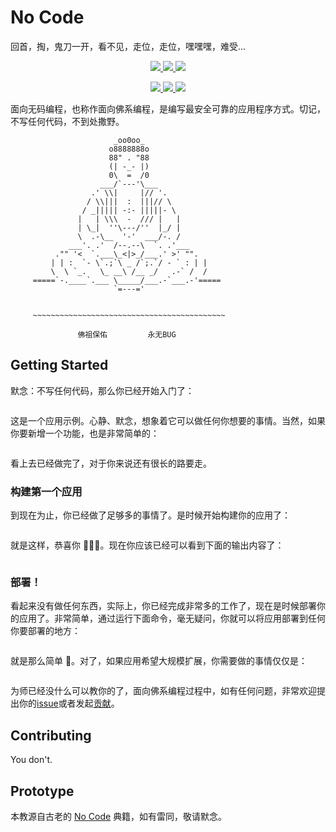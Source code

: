 # No Code

回首，掏，鬼刀一开，看不见，走位，走位，嘿嘿嘿，难受...

<p align="center">
  <a href="https://github.com/yesvods/nocode/issues">
    <img src="https://img.shields.io/badge/license-WTF-brightgreen.svg">
  </a>
  <a href="https://github.com/yesvods/nocode/issues">
    <img src="https://img.shields.io/badge/%E2%9C%8D%EF%B8%8F-No%20Code-green.svg?style=flat-square">
  </a>
  <a href="https://github.com/yesvods/nocode/issues">
    <img src="https://img.shields.io/badge/rating-%E2%98%85%E2%98%85%E2%98%85%E2%98%85%E2%98%85-green.svg?style=flat-square">
  </a>
  
</p>

<p align="center">
  <a href="https://github.com/yesvods/nocode/issues">
    <img src="https://img.shields.io/badge/build-passing-green.svg?style=for-the-badge">
  </a>
  <a href="https://github.com/yesvods/nocode/issues">
    <img src="https://img.shields.io/badge/coverage-100%25-green.svg?style=for-the-badge">
  </a>
  <a href="https://github.com/yesvods/nocode/issues">
    <img src="https://img.shields.io/badge/docs-passing-green.svg?style=for-the-badge">
  </a>
</p>

面向无码编程，也称作面向佛系编程，是编写最安全可靠的应用程序方式。切记，不写任何代码，不到处撒野。

```
                       _oo0oo_
                      o8888888o
                      88" . "88
                      (| -_- |)
                      0\  =  /0
                    ___/`---'\___
                  .' \\|     |// '.
                 / \\|||  :  |||// \
                / _||||| -:- |||||- \
               |   | \\\  -  /// |   |
               | \_|  ''\---/''  |_/ |
               \  .-\__  '-'  ___/-. /
             ___'. .'  /--.--\  `. .'___
          ."" '<  `.___\_<|>_/___.' >' "".
         | | :  `- \`.;`\ _ /`;.`/ - ` : | |
         \  \ `_.   \_ __\ /__ _/   .-` /  /
     =====`-.____`.___ \_____/___.-`___.-'=====
                       `=---='


     ~~~~~~~~~~~~~~~~~~~~~~~~~~~~~~~~~~~~~~~~~~~

               佛祖保佑         永无BUG
```

## Getting Started

默念：不写任何代码，那么你已经开始入门了：

```

```

这是一个应用示例。心静、默念，想象着它可以做任何你想要的事情。当然，如果你要新增一个功能，也是非常简单的：

```

```

看上去已经做完了，对于你来说还有很长的路要走。

### 构建第一个应用

到现在为止，你已经做了足够多的事情了。是时候开始构建你的应用了：

```

```

就是这样，恭喜你 🎉🎉🎉。现在你应该已经可以看到下面的输出内容了：

```

```

### 部署！

看起来没有做任何东西，实际上，你已经完成非常多的工作了，现在是时候部署你的应用了。非常简单，通过运行下面命令，毫无疑问，你就可以将应用部署到任何你要部署的地方：

```

```

就是那么简单 👏。对了，如果应用希望大规模扩展，你需要做的事情仅仅是：

```

```

为师已经没什么可以教你的了，面向佛系编程过程中，如有任何问题，非常欢迎提出你的[issue](https://github.com/yesvods/nocode/issues)或者发起[贡献](LICENSE)。

## Contributing

You don't.

## Prototype

本教源自古老的 [No Code](https://github.com/kelseyhightower/nocode) 典籍，如有雷同，敬请默念。

